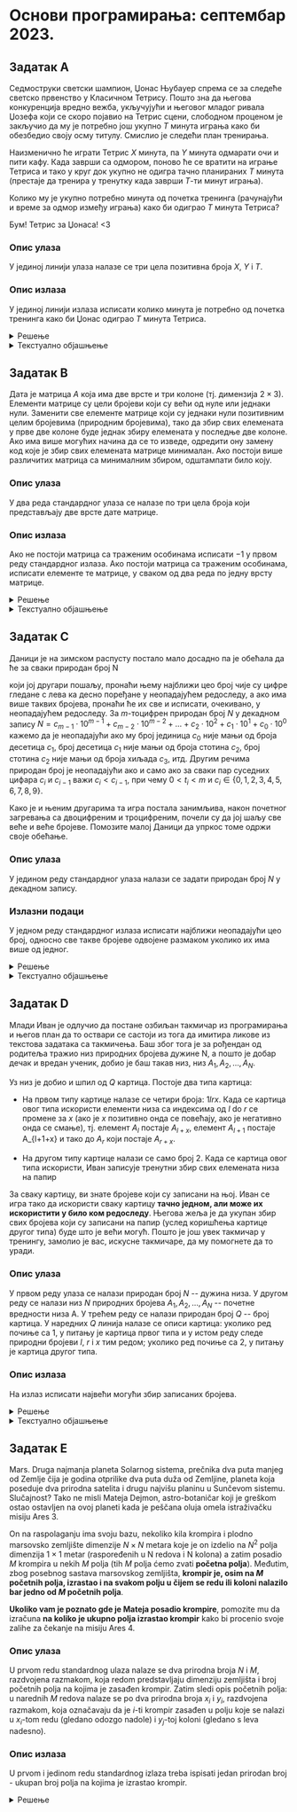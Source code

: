 # Основи програмирања: септембар 2023.

## Задатак A

Седмоструки светски шампион, Џонас Њубауер спрема се за следеће светско првенство у Класичном Тетрису. Пошто зна да његова конкуренција вредно вежба, укључујући и његовог младог ривала Џозефа који се скоро појавио на Тетрис сцени, слободном проценом је закључио да му је потребно још укупно $T$ минута играња како би обезбедио своју осму титулу. Смислио је следећи план тренирања.

Наизменично ће играти Тетрис $X$ минута, па $Y$ минута одмарати очи и пити кафу. Када заврши са одмором, поново ће се вратити на играње Тетриса и тако у круг док укупно не одигра тачно планираних $T$ минута (престаје да тренира у тренутку када заврши $T$-ти минут играња).

Колико му је укупно потребно минута од почетка тренинга (рачунајући и време за одмор између играња) како би одиграо $T$ минута Тетриса?

Бум! Тетрис за Џонаса! <3

### Опис улаза

У јединој линији улаза налазе се три цела позитивна броја $X$, $Y$ i $T$.

### Опис излаза

У јединој линији излаза исписати колико минута је потребно од почетка тренинга како би Џонас одиграо $T$ минута Тетриса.

<details markdown='block'>
<summary>Решење </summary>

```python
x, y, t = map(int, input().split())
print(t+(t-1)//x*y)
```
</details>

<details>
<summary>Текстуално објашњење </summary>

### Решење за $T \leq 2\cdot X$ и $1 \leq X, T \leq 10^9$:
Постоје само две могуће ситуације: ако важи $T \leq X$, онда ће Џонас неће морати да паузира и решење је $T$. Ако $X< T \leq 2\cdot X$, Џонас ће морати да направи једну паузу, па је решење у том случају $T+Y$.

### Решење за $1 \leq X, T \leq 1000$:
Можемо симулирати Џонасово играње, или минут по минут или у блоковима од $X+Y$ минута. Ово решење је преспоро да би радило за $100$ поена.

### Главно решење:
Приметимо да ће за сваких одиграних пуних $X$ минута, Џонас паузирати $Y$ минута. Таквих блокова ће бити $\lfloor \frac{T}{X} \rfloor$, где је $\lfloor x \rfloor$ цео део од $x$. Онда ће решење бити $\lfloor \frac{T}{X} \rfloor \cdot (X+Y) + T\%X$, где је $T\%X$ остатак при дељењу $T$ са $X$ (односно оно што му остане да одигра након последње паузе). Једини изузетак овој формули јесте ситуација када $X$ дели $Т$. Тада нећемо имати паузу у последњем блоку, па је потребно да од претходне формуле одузмемо $Y$.

</details>

## Задатак B

Дата је матрица $А$ која има две врсте и три колоне (тј. димензија $2 \times 3$). Елементи матрице су цели бројеви који су већи од нуле или једнаки нули. Заменити све елементе матрице који су једнаки нули позитивним целим бројевима (природним бројевима), тако да збир свих елемената у прве две колоне буде једнак збиру елемената у последње две колоне. Ако има више могућих начина да се то изведе, одредити ону замену код које је збир свих елемената матрице минималан. Ако постоји више различитих матрица са минималним збиром, одштампати било коју.

### Oпис улаза

У два реда стандардног улаза се налазе по три цела броја који представљају две врсте дате матрице.

### Опис излаза

Ако не постоји матрица са траженим особинама исписати $−1$ у првом реду стандардног излаза. Ако постоји матрица са траженим особинама, исписати елементе те матрице, у сваком од два реда по једну врсту матрице.


<details markdown='block'>
<summary>Решење </summary>

```python
def range(x, y):
    inf = 1e10
    return (x if x else 1) + (y if y else 1), \
           (x if x else inf) + (y if y else inf)

def substitute(x, y, sum):
    if x == 0 and y == 0:
        x = 1
        y = sum - 1
    elif x == 0:
        x = sum - y
    elif y == 0:
        y = sum - x
    return x, y

a, b, c = map(int, input().split())
d, e, f = map(int, input().split())

if b == 0: b = 1
if e == 0: e = 1

u = range(a, d)
v = range(c, f)
if u[1] < v[0] or v[1] < u[0]:
    print(-1)
else:
    z = max(u[0], v[0])
    a, d = substitute(a, d, z)
    c, f = substitute(c, f, z)

print(a, b, c)
print(d, e, f)

```
</details>

<details>
<summary>Текстуално објашњење </summary>

Приметимо да ако су збирови подматрице коју чине прве две колоне и подматрице коју чине последње две колоне једнаки, онда су једнаки збир елемената у првој колони и збир елемената у трећој колони. Према томе, провераваћемо да ли можемо да подесимо вредности нула-елемената тако да збир прве и збир треће колоне буду једнаки. Елементи који се налазе у другој (средњој) колони не утичу на збир и због тога је довољно оне који су једнаки нули поставити на један.

Нека је $nz$ укупан број нула у првој и трећој колони.

Ако је $nz=0$, онда у тим двема колонама нема нити један елемент који се може променити. Ако су збирови тих колона једнаки, онда проблем има решење и то је матрица у којој је само средња колона ажурирана тако што су елементи који су једнаки нули замењени јединицом.

Ако је $nz=1$, онда је само један елемент једнак нули и он може променити вредност. Његова вредност се одреди тако да збирови прве и треће колоне буду једнаки. Ако је та вредност већа од нуле, онда проблем има решење.

Ако је $nz=3$, онда је само један од 4 елемента у првој и трећој колони различит од нуле. Нека је $k$ редни број колоне у којој се налази тај не-нула елемент. Једно од решења се добија тако што се други елемент у колони  $k$ изједначи са један, а елементи у колони $4-k$ (колоне нумерисане бројевима 1, 2 и 3) изједначе са одговарајућим елементима (иста врста) у колони  $k$.

Ако је $nz=4$, онда су сва четири елемента једнаки нули и треба их променити у један.

Ако је $nz=2$, имамо два подслучаја:

Не-нула елементи су у истој колони (нека је то колона $k$). Тада елементе у колони $4-k$ трeба изједначити са одговарајућим у колони $k$ (то је једно од могућих решења).

Не-нула елементи су у различитим колонама. Нека су вредности тих елемената $a$ и $b$ (обележени тако да је $a \leq b$). Једно од могућих решења се добија тако што се нула-елемент у колони у којој је $b$ изједначи са $1$, а нула-елемент у колони у којој је $a$ изједначи са $b-a+1$. Лако се проверава да ово решење задовољава све услове задатка. 

</details>

## Задатак C

Даници је на зимском распусту постало мало досадно па је обећала да ће за сваки природан број N

који јој другари пошаљу, пронаћи њему најближи цео број чије су цифре гледане с лева ка десно поређане у неопадајућем редоследу, а ако има више таквих бројева, пронаћи ће их све и исписати, очекивано, у неопадајућем редоследу. За $m$-тоцифрен природан број $N$ у декадном запису $N=c_{m−1} \cdot 10^{m−1}+c_{m−2} \cdot 10^{m−2}+\ldots+c_2 \cdot 10^2+c_1 \cdot 10^1+c_0 \cdot 10^0$ кажемо да је неопадајући ако му број јединица $c_0$ није мањи од броја десетица $c_1$, број десетица $c_1$ није мањи од броја стотина $c_2$, број стотина $c_2$ није мањи од броја хиљада $c_3$, итд. Другим речима природан број је неопадајући ако и само ако за сваки пар суседних цифара $c_i$ и $c_{i−1}$ важи $c_i \lt c_{i−1}$, при чему $0 \lt t_i \lt m$ и $c_i \in \{ 0,1,2,3,4,5,6,7,8,9 \}$.

Како је и њеним другарима та игра постала занимљива, након почетног загревања са двоцифреним и троцифреним, почели су да јој шаљу све веће и веће бројеве. Помозите малој Даници да упркос томе одржи своје обећање.

### Опис улаза

У једином реду стандардног улаза налази се задати природан број $N$ у декадном запису.

### Излазни подаци

У једном реду стандардног излаза исписати најближи неопадајући цео број, односно све такве бројеве одвојене размаком уколико их има више од једног.

<details markdown='block'>
<summary>Решење </summary>

```python

def nnm(n):
    """враћа најближи неопадајући број који је мањи или једнак n"""
    c = list(str(n))
    i = 1
    while i < len(c) and c[i] >= c[i-1]:
        i += 1
    while 0 < i < len(c) and c[i] < c[i-1]:
        c[i-1] = str(int(c[i-1]) - 1)
        i -= 1
    c[i+1:] = '9' * (len(c) - i-1)
    return int("".join(c))

def nnv(n):
    """враћа најближи неопадајући број који је већи или једнак n"""
    c = list(str(n))
    i = 1
    while i < len(c) and c[i] >= c[i-1]:
        i += 1
    c[i:] = c[i-1] * (len(c) - i)
    return int("".join(c))

def nn(n):
    """враћа поворку неопадајућих бројева најближих броју n"""
    m = nnm(n)
    v = nnv(n)
    rm = n - m
    rv = v - n
    if rm < rv:
        return (m,)
    if rv < rm:
        return (v,)
    if rm == rv == 0:
        return (n,)
    else:
        return (m, v)

print(*nn(int(input('Unesite proizvoljan prirodan broj: '))))

```
</details>

<details>
<summary>Текстуално објашњење </summary>

Потребно је приметити да провера да ли је одређени број неопадајући не зависи линеарно од вредности тог броја, већ од броја његових цифара који је за природне бројеве у декадном запису пропорционалан $\log_{10}N$.

Идејно најједноставније решење највероватније је да се крене од задатог броја $N$ и редом проверава да ли је неопадајући или не, тако што ће се најпре испитати сам задати број $N$, затим $N\pm1$, па $N\pm2$ и тако даље.

Међутим, свакако елегантније решење је да се за унети број $N$ на ефикасан начин пронађе најближи неопадајући број већи и најближи неопадајући број мањи од задатог броја, а потом врати онај који се налази на мањој разлици од $N$, односно да се испишу оба, уколико се испостави да су подједнако удаљена.

Да би се одредио најближи неопадајући број већи од задатог броја, најпре у низу цифара унетог броја почевши од цифре највећег значаја треба пронаћи прво место где низ постаје опадајући, односно две суседне цифре за које важи $c_{i} > c_{i-1}$, а затим све цифре у опсегу од $c_{0}$ до $c_{i-1}$ променити у $c_{i}$. Тако ће на пример број $N=12321$ бити преправљен у $12333$, а самим тим и одређен најближи неопадајући број већи од задатог броја.

Слично томе, како би се одредио најближи неопадајући број мањи од задатог броја, прво се на исти начин пронађе монотоно неопадајући префикс броја $N$, потом $c_{i}$ умањи за један, а цифре у опсегу од $c_{0}$ до $c_{i-1}$ промене у $9$. За горњи пример $N=12321$ то значи да ће најближи неопадајући број мањи од задатог броја бити $12299$. Треба обратити пажњу да декрементирање последње цифре префикса може проузроковати промену његове монотоности, као на пример код $N=12345554321$, па најближи неопадајући број неће бити $12345549999$, ни $12345499999$, већ $12344999999$. Узимајући и тај случај у обзир долази се до најближег неопадајућег броја који је мањи од задатог.

Уз напомену да је временска сложеност проналаска најближег неопадајућег броја линеарна по дужини низа цифара, односно логаритамска по вредности задатог броја $N$, преостаје само да се провери који је од два неопадајућа броја ближи, и да се исти испише, чиме је задатак урађен у $\mathcal{O}(\log{N})$ временској сложености.

</details>

## Задатак D

Млади Иван је одлучио да постане озбиљан такмичар из програмирања и његов план да то оствари се састоји из тога да имитира ликове из текстова задатака са такмичења. Баш због тога је за рођендан од родитеља тражио низ природних бројева дужине N, а пошто је добар дечак и вредан ученик, добио је баш такав низ, низ $A_1,A_2,...,A_N$.

Уз низ је добио и шпил од $Q$ картица. Постоје два типа картица:

* На првом типу картице налазе се четири броја: $1 l r x$. Када се картица овог типа искористи елементи низа са индексима од $l$ do $r$ се промене за $x$ (ако је $x$ позитивно онда се повећају, ако је негативно онда се смање), тј. елемент $A_l$ постаје $A_{l+x}$, елемент $А_{l+1}$ постаје A_{l+1+x} и тако до $A_r$ који постаје $A_{r+x}$.

* На другом типу картице налази се само број $2$. Када се картица овог типа искористи, Иван записује тренутни збир свих елемената низа на папир


За сваку картицу, ви знате бројеве који су записани на њој. Иван се игра тако да искористи сваку картицу **тачно једном, али може их искористити у било ком редоследу**. Његова жеља је да укупан збир свих бројева који су записани на папир (услед коришћења картице другог типа) буде што је већи могућ. Пошто је још увек такмичар у тренингу, замолио је вас, искусне такмичаре, да му помогнете да то уради.

### Опис улаза

У првом реду улаза се налази природан број $N$ -- дужина низа.
У другом реду се налази низ $N$ природних бројева $A_1,A_2,...,A_N$ -- почетне вредности низа A.
У трећем реду се налази природан број $Q$ -- број картица.
У наредних $Q$ линија налазе се описи картица: уколико ред почиње са $1$, у питању је картица првог типа и у истом реду следе природни бројеви $l$, $r$ i $x$ тим редом; уколико ред почиње са $2$, у питању је картица другог типа. 

### Опис излаза
На излаз исписати највећи могући збир записаних бројева.

<details markdown='block'>
<summary>Решење </summary>

```python

N = int(input())
S = sum(map(int, input().split()))
cntQ2 = 0
for _ in range(int(input())):
    Q = tuple(map(int, input().split()))
    if Q[0] == 1 and Q[3] > 0:
        S += Q[3]*(Q[2]-Q[1]+1)
    elif Q[0] == 2:
        cntQ2 += 1

print(S*cntQ2)

```
</details>


<details markdown='block'>
<summary>Текстуално објашњење </summary>

Да би збир одговора на упите био што већи, потребно је да сума елемената низа буде што већа. Сума елемената је највећа онда када елементи низа имају највећу могућу вредност. Највећа могућа вредност се добија након што се примене сви упити типа $1$ у којима се елементи низа увећавају за неку позитивну вредност.
Због тога је потребно прво извршити упите типа $1$ код којих се вредност елемената увећавају за позитиввну вредност, а затим све упите типа $2$ и на крају упите типа $1$ код којих се вредности елемената увећавају за негативну вредност.

Ако је сума елемената низа износила $S$, онда након примене упита $1\  l\  r\  x$ сума елемената низа износи 
$S_n = S + (r - l + 1) \cdot x$.

Према томе, потребно је одредити суму свих елемената након примене свих упита типа $1$ код којих се неки елементи увећавају за неку позитивну вредност (нека та сума износи $S_m$) и број упита типа $2$ (нека је то $n_2$).
Тада ће сума одговора на упите изноосити $n_2 \cdot S_m$.

Лако се показује да је сложеност алгоритма $\Theta(n+m)$, где је $n$ број елемената у низу, $m$ укупан број упита.

</details>

## Задатак E

Mars. Druga najmanja planeta Solarnog sistema, prečnika dva puta manjeg od Zemlje čija je godina otprilike dva puta duža od Zemljine, planeta koja poseduje dva prirodna satelita i drugu najvišu planinu u Sunčevom sistemu. Slučajnost? Tako ne misli Mateja Dejmon, astro-botaničar koji je greškom ostao ostavljen na ovoj planeti kada je peščana oluja omela istraživačku misiju Ares 3.

On na raspolaganju ima svoju bazu, nekoliko kila krompira i plodno marsovsko zemljište dimenzije $N \times N$
metara koje je on izdelio na $N^2$ polja dimenzija $1 \times 1$ metar (raspoređenih u N redova i N kolona) a zatim posadio $M$ krompira u nekih $M$ polja (tih $M$ polja ćemo zvati **početna polja**). Međutim, zbog posebnog sastava marsovskog zemljišta, **krompir je, osim na $M$ početnih polja, izrastao i na svakom polju u čijem se redu ili koloni nalazilo bar jedno od $M$ početnih polja**.

**Ukoliko vam je poznato gde je Mateja posadio krompire**, pomozite mu da izračuna **na koliko je ukupno polja izrastao krompir** kako bi procenio svoje zalihe za čekanje na misiju Ares 4.

### Опис улаза

U prvom redu standardnog ulaza nalaze se dva prirodna broja $N$ i $M$, razdvojena razmakom, koja redom predstavljaju dimenziju zemljišta i broj početnih polja na kojima je zasađen krompir. Zatim sledi opis početnih polja: u narednih $M$ redova nalaze se po dva prirodna broja $x_i$ i $y_i$, razdvojena razmakom, koja označavaju da je $i$-ti krompir zasađen u polju koje se nalazi u $x_i$-tom redu (gledano odozgo nadole) i $y_j$-toj koloni (gledano s leva nadesno).

### Опис излаза

U prvom i jedinom redu standardnog izlaza treba ispisati jedan prirodan broj - ukupan broj polja na kojima je izrastao krompir.

<details markdown='block'>
<summary>Решење </summary>

```python
n, m = map(int, input().split())

rows = set()
cols = set()
for _ in range(m):
    x, y = input().split()
    rows.add(x)
    cols.add(y)

a, b = len(rows), len(cols)
print((a + b)*n - a*b)
```
</details>

